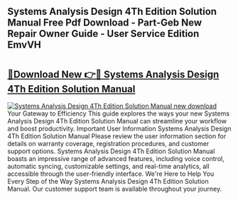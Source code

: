 ## Systems Analysis Design 4Th Edition Solution Manual Free Pdf Download - Part-Geb New Repair Owner Guide - User Service Edition EmvVH

# <h2><a href="http://bc70435.oget.top/?id=Systems+Analysis+Design+4Th+Edition+Solution+Manual">🔗Download New 👉🔴 Systems Analysis Design 4Th Edition Solution Manual</a></h2>

[![Systems Analysis Design 4Th Edition Solution Manual new download](https://i.imgur.com/5g1atiW.png)](http://bc70435.oget.top/?id=Systems+Analysis+Design+4Th+Edition+Solution+Manual)
Your Gateway to Efficiency This guide explores the ways your new Systems Analysis Design 4Th Edition Solution Manual can streamline your workflow and boost productivity. Important User Information Systems Analysis Design 4Th Edition Solution Manual Please review the user information section for details on warranty coverage, registration procedures, and customer support options. Systems Analysis Design 4Th Edition Solution Manual boasts an impressive range of advanced features, including voice control, automatic syncing, customizable settings, and real-time analytics, all accessible through the user-friendly interface. We're Here to Help You Every Step of the Way Systems Analysis Design 4Th Edition Solution Manual. Our customer support team is available throughout your journey.
